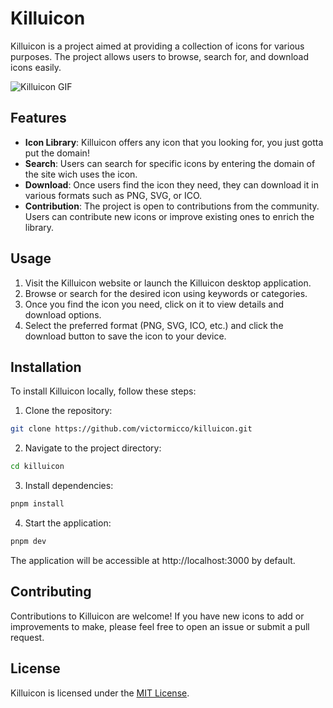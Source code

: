 
# Killuicon

Killuicon is a project aimed at providing a collection of icons for various purposes. The project allows users to browse, search for, and download icons easily.


![Killuicon GIF](https://i.pinimg.com/originals/33/77/fa/3377faef13704e77bec4f03bb2c1110b.gif)

## Features

- **Icon Library**: Killuicon offers any icon that you looking for, you just gotta put the domain!
- **Search**: Users can search for specific icons by entering the domain of the site wich uses the icon.
- **Download**: Once users find the icon they need, they can download it in various formats such as PNG, SVG, or ICO.
- **Contribution**: The project is open to contributions from the community. Users can contribute new icons or improve existing ones to enrich the library.

## Usage

1. Visit the Killuicon website or launch the Killuicon desktop application.
2. Browse or search for the desired icon using keywords or categories.
3. Once you find the icon you need, click on it to view details and download options.
4. Select the preferred format (PNG, SVG, ICO, etc.) and click the download button to save the icon to your device.

## Installation

To install Killuicon locally, follow these steps:

1. Clone the repository:

```bash
git clone https://github.com/victormicco/killuicon.git
```

2. Navigate to the project directory:

```bash
cd killuicon
```

3. Install dependencies:

```bash
pnpm install
```

4. Start the application:

```bash
pnpm dev
```

The application will be accessible at http://localhost:3000 by default.

## Contributing

Contributions to Killuicon are welcome! If you have new icons to add or improvements to make, please feel free to open an issue or submit a pull request.

## License

Killuicon is licensed under the [MIT License](LICENSE).
